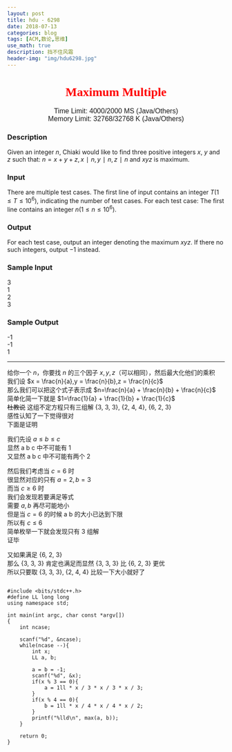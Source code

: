 ```yaml
---
layout: post
title: hdu - 6298
date: 2018-07-13
categories: blog
tags: [ACM,数论,思维]
use_math: true	
description: 挡不住风霜
header-img: "img/hdu6298.jpg"
---
```





<center><h1><font face="verdana" color="red"> Maximum Multiple </font></h1></center>

<center><font size="3" face="arial"> Time Limit: 4000/2000 MS (Java/Others) </font></center>	 
<center><font size="3" face="arial"> Memory Limit: 32768/32768 K (Java/Others) </font></center>	 	



### Description

Given an integer $n$, Chiaki would like to find three positive integers $x$, $y$ and $z$ such that: $n=x+y+z, x∣n, y∣n, z∣n$ and $xyz$ is maximum.

### Input

There are multiple test cases. The first line of input contains an integer $T (1≤T≤10^6)$, indicating the number of test cases. For each test case:
The first line contains an integer $n (1≤n≤10^6)$.

### Output

For each test case, output an integer denoting the maximum $xyz$. If there no such integers, output −1 instead.

### Sample Input

3<br>
1<br>
2<br>
3<br>

### Sample Output

-1<br>
-1<br>
1<br>

***
给你一个 $n$，你要找 $n$ 的三个因子 $x,y,z$（可以相同），然后最大化他们的乘积<br>
我们设 $x = \frac{n}{a},y = \frac{n}{b},z = \frac{n}{c}$<br>
那么我们可以把这个式子表示成 $n=\frac{n}{a} + \frac{n}{b} + \frac{n}{c}$<br>
简单化简一下就是 $1=\frac{1}{a} + \frac{1}{b} + \frac{1}{c}$<br>
~~杜教说~~ 这组不定方程只有三组解 {3, 3, 3}, {2, 4, 4}, {6, 2, 3}<br>
感性认知了一下觉得很对<br>
下面是证明<br>

我们先设 $a≤b≤c$<br>
显然 a b c 中不可能有 1 <br>
又显然 a b c  中不可能有两个 2<br>

然后我们考虑当 $c = 6$ 时<br>
很显然对应的只有 $a = 2, b = 3$<br>
而当 $c \geq 6$ 时<br>
我们会发现若要满足等式<br>
需要 $a, b$ 再尽可能地小<br>
但是当 $c = 6$ 的时候 a b 的大小已达到下限<br>
所以有 $c \leq 6$ <br>
简单枚举一下就会发现只有 3 组解<br>
证毕<br>

又如果满足 {6, 2, 3}<br>
那么 {3, 3, 3} 肯定也满足而显然 {3, 3, 3} 比 {6, 2, 3} 更优<br>
所以只要取 {3, 3, 3}, {2, 4, 4} 比较一下大小就好了<br>




<pre><code>
#include &lt;bits/stdc++.h&gt;
#define LL long long
using namespace std;

int main(int argc, char const *argv[])
{
	int ncase;

	scanf("%d", &ncase);
	while(ncase --){
		int x;
		LL a, b;
	
		a = b = -1;
		scanf("%d", &x);
		if(x % 3 == 0){
			a = 1ll * x / 3 * x / 3 * x / 3;
		}
		if(x % 4 == 0){
			b = 1ll * x / 4 * x / 4 * x / 2;
		}
		printf("%lld\n", max(a, b));
	}
	
	return 0;
}
